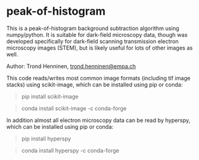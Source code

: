 # peak-of-histogram
This is a peak-of-histogram background subtraction algorithm using numpy/python. It is suitable for dark-field microscopy data, though was developed specifically for dark-field scanning transmission electron microscopy images (STEM), but is likely useful for lots of other images as well. 
    
Author: Trond Henninen, trond.henninen@empa.ch
       
This code reads/writes most common image formats (including tif image stacks) using scikit-image, which can be installed using pip or conda:

> pip install scikit-image

> conda install scikit-image -c conda-forge


    
In addition almost all electron microscopy data can be read by hyperspy, which can be installed using pip or conda: 

> pip install hyperspy

> conda install hyperspy -c conda-forge
